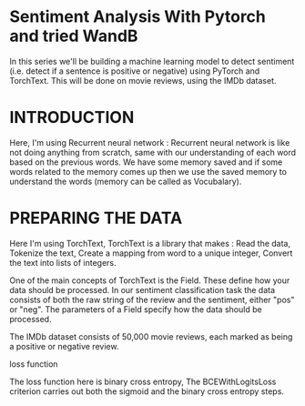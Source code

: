 # Sentiment Analysis With Pytorch and tried WandB

In this series we'll be building a machine learning model to detect sentiment (i.e. detect if a sentence is positive or negative) using PyTorch and TorchText. This will be done on movie reviews, using the IMDb dataset.

# INTRODUCTION 
Here, I'm using Recurrent neural network :
Recurrent neural network is like not doing anything from scratch, same with our understanding of each word based on the previous words.
We have some memory saved and if some words related to the memory comes up then we use the saved memory to understand the words (memory can be called as Vocubalary).



# PREPARING THE DATA
Here I'm using TorchText, TorchText is a library that makes :
Read the data, 
Tokenize the text, 
Create a mapping from word to a unique integer,
Convert the text into lists of integers.

One of the main concepts of TorchText is the Field. These define how your data should be processed. In our sentiment classification task the data consists of both the raw string of the review and the sentiment, either "pos" or "neg".
The parameters of a Field specify how the data should be processed.

The IMDb dataset consists of 50,000 movie reviews, each marked as being a positive or negative review.

loss function

The loss function here is binary cross entropy, 
The BCEWithLogitsLoss criterion carries out both the sigmoid and the binary cross entropy steps.
